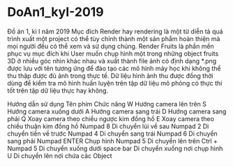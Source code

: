 # DoAn1_kyI-2019
Đồ án 1, kì I năm 2019
Mục đích
Render hay rendering là một từ diễn tả quá trình xuất một project có thể tùy chỉnh thành một sản phẩm hoàn thiện mà mọi người đều có thể xem và sử dụng chúng.
Render Fruits là phần mền phục vụ mục đích khi User muốn chụp hình một trong những object fruits 3D ở nhiều góc nhìn khác nhau và xuất thành file ảnh có định dạng *.png được lưu với tên tương ứng để đào tạo các mô hình máy học khi không thể thu thập được đủ ảnh trong thực tế.
Dữ liệu hình ảnh thu được đồng thời dùng để kiểm tra mô hình huấn luyện trên tập dữ liệu mô phỏng có thực thi tốt trên tập dữ liệu thực hay không.

Hướng dẫn sử dụng
Tên phím	        Chức năng
W	                Hướng camera lên trên
S	                Hướng camera xuống dưới
A	                Hướng camera sang trái
D	                Hướng camera sang phải
Q	                Xoay camera theo chiều ngược kim đồng hồ
E	                Xoay camera theo chiều thuận kim đồng hồ
Numpad 8	        Di chuyển lùi về sau
Numpad 2	        Di chuyển tiến về trước
Numpad 4	        Di chuyển sang trái
Numpad 6	        Di chuyển sang phải
Numpad ENTER	    Chụp hình
Numpad 5	        Di chuyển lên trên
Ctrl + Numpad 5	    Di chuyển xuống dưới
space bar	        Di chuyển xuống nơi chụp hình
U	                Di chuyển lên nơi chứa các Object
